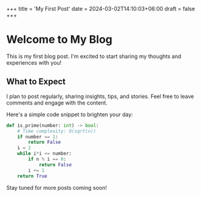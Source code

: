 +++
title = 'My First Post'
date = 2024-03-02T14:10:03+06:00
draft = false
+++

# Welcome to My Blog

This is my first blog post. I'm excited to start sharing my thoughts and experiences with you!

## What to Expect

I plan to post regularly, sharing insights, tips, and stories. Feel free to leave comments and engage with the content.

Here's a simple code snippet to brighten your day:
```python
def is_prime(number: int) -> bool:
    # Time complexity: O(sqrt(n))
    if number == 1:
        return False
    i = 2
    while i*i <= number:
        if n % i == 0:
            return False
        i += 1
    return True
```

Stay tuned for more posts coming soon!

